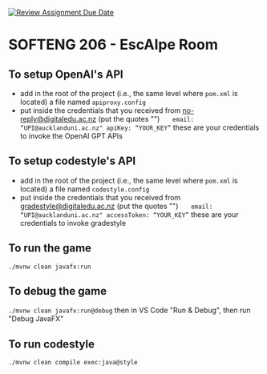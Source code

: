 [![Review Assignment Due Date](https://classroom.github.com/assets/deadline-readme-button-24ddc0f5d75046c5622901739e7c5dd533143b0c8e959d652212380cedb1ea36.svg)](https://classroom.github.com/a/K_kBlAWd)
# SOFTENG 206 - EscAIpe Room

## To setup OpenAI's API

- add in the root of the project (i.e., the same level where `pom.xml` is located) a file named `apiproxy.config`
- put inside the credentials that you received from no-reply@digitaledu.ac.nz (put the quotes "")
  `    email: “UPI@aucklanduni.ac.nz"
    apiKey: “YOUR_KEY”
   `
  these are your credentials to invoke the OpenAI GPT APIs

## To setup codestyle's API

- add in the root of the project (i.e., the same level where `pom.xml` is located) a file named `codestyle.config`
- put inside the credentials that you received from gradestyle@digitaledu.ac.nz (put the quotes "")
  `    email: “UPI@aucklanduni.ac.nz"
    accessToken: “YOUR_KEY”
   `
  these are your credentials to invoke gradestyle

## To run the game

`./mvnw clean javafx:run`

## To debug the game

`./mvnw clean javafx:run@debug` then in VS Code "Run & Debug", then run "Debug JavaFX"

## To run codestyle

`./mvnw clean compile exec:java@style`
